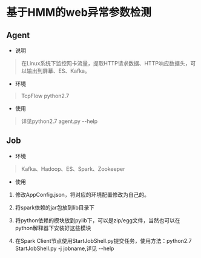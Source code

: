 基于HMM的web异常参数检测
====
Agent
---
* 说明
> 在Linux系统下监控网卡流量，提取HTTP请求数据、HTTP响应数据头，可以输出到屏幕、ES、Kafka。
* 环境
> TcpFlow
python2.7
* 使用
> 详见python2.7 agent.py --help

Job
---
* 环境
> Kafka、Hadoop、ES、Spark、Zookeeper
* 使用
1. 修改AppConfig.json，将对应的环境配置修改为自己的。

2. 将spark依赖的jar包放到lib目录下

3. 将python依赖的模块放到pylib下，可以是zip/egg文件，当然也可以在python解释器下安装好这些模块

4. 在Spark Client节点使用StartJobShell.py提交任务，使用方法：python2.7 StartJobShell.py -j jobname,详见 --help

